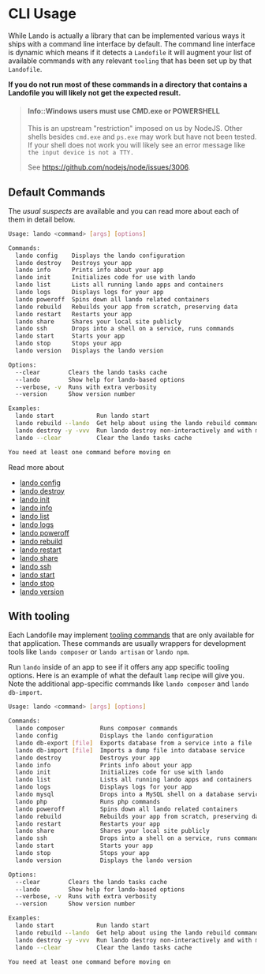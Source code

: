 CLI Usage
=========

While Lando is actually a library that can be implemented various ways it ships with a command line interface by default. The command line interface is dynamic which means if it detects a `Landofile` it will augment your list of available commands with any relevant `tooling` that has been set up by that `Landofile`.

**If you do not run most of these commands in a directory that contains a Landofile you will likely not get the expected result.**

> #### Info::Windows users must use CMD.exe or POWERSHELL
>
> This is an upstream "restriction" imposed on us by NodeJS. Other shells besides `cmd.exe` and `ps.exe` may work but have not been tested. If your shell does not work you will likely see an error message like `the input device is not a TTY.`
>
> See https://github.com/nodejs/node/issues/3006.

Default Commands
----------------

The *usual suspects* are available and you can read more about each of them in detail below.

```bash
Usage: lando <command> [args] [options]

Commands:
  lando config    Displays the lando configuration
  lando destroy   Destroys your app
  lando info      Prints info about your app
  lando init      Initializes code for use with lando
  lando list      Lists all running lando apps and containers
  lando logs      Displays logs for your app
  lando poweroff  Spins down all lando related containers
  lando rebuild   Rebuilds your app from scratch, preserving data
  lando restart   Restarts your app
  lando share     Shares your local site publicly
  lando ssh       Drops into a shell on a service, runs commands
  lando start     Starts your app
  lando stop      Stops your app
  lando version   Displays the lando version

Options:
  --clear        Clears the lando tasks cache                                                                               [boolean]
  --lando        Show help for lando-based options                                                                          [boolean]
  --verbose, -v  Runs with extra verbosity                                                                                    [count]
  --version      Show version number                                                                                        [boolean]

Examples:
  lando start            Run lando start
  lando rebuild --lando  Get help about using the lando rebuild command
  lando destroy -y -vvv  Run lando destroy non-interactively and with maximum verbosity
  lando --clear          Clear the lando tasks cache

You need at least one command before moving on
```

Read more about

*   [lando config](config.md)
*   [lando destroy](destroy.md)
*   [lando init](init.md)
*   [lando info](info.md)
*   [lando list](list.md)
*   [lando logs](logs.md)
*   [lando poweroff](poweroff.md)
*   [lando rebuild](rebuild.md)
*   [lando restart](restart.md)
*   [lando share](share.md)
*   [lando ssh](ssh.md)
*   [lando start](start.md)
*   [lando stop](stop.md)
*   [lando version](version.md)

With tooling
------------

Each Landofile may implement [tooling commands](./../config/tooling.md) that are only available for that application. These commands are usually wrappers for development tools like `lando composer` or `lando artisan` or `lando npm`.

Run `lando` inside of an app to see if it offers any app specific tooling options. Here is an example of what the default `lamp` recipe will give you. Note the additional app-specific commands like `lando composer` and `lando db-import`.

```bash
Usage: lando <command> [args] [options]

Commands:
  lando composer          Runs composer commands
  lando config            Displays the lando configuration
  lando db-export [file]  Exports database from a service into a file
  lando db-import [file]  Imports a dump file into database service
  lando destroy           Destroys your app
  lando info              Prints info about your app
  lando init              Initializes code for use with lando
  lando list              Lists all running lando apps and containers
  lando logs              Displays logs for your app
  lando mysql             Drops into a MySQL shell on a database service
  lando php               Runs php commands
  lando poweroff          Spins down all lando related containers
  lando rebuild           Rebuilds your app from scratch, preserving data
  lando restart           Restarts your app
  lando share             Shares your local site publicly
  lando ssh               Drops into a shell on a service, runs commands
  lando start             Starts your app
  lando stop              Stops your app
  lando version           Displays the lando version

Options:
  --clear        Clears the lando tasks cache                                                                               [boolean]
  --lando        Show help for lando-based options                                                                          [boolean]
  --verbose, -v  Runs with extra verbosity                                                                                    [count]
  --version      Show version number                                                                                        [boolean]

Examples:
  lando start            Run lando start
  lando rebuild --lando  Get help about using the lando rebuild command
  lando destroy -y -vvv  Run lando destroy non-interactively and with maximum verbosity
  lando --clear          Clear the lando tasks cache

You need at least one command before moving on
```
